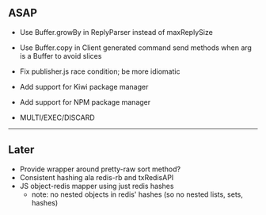 ## ASAP

- Use Buffer.growBy in ReplyParser instead of maxReplySize
- Use Buffer.copy in Client generated command send methods when arg is a Buffer to avoid slices
- Fix publisher.js race condition; be more idiomatic
- Add support for Kiwi package manager
- Add support for NPM package manager

- MULTI/EXEC/DISCARD

---

## Later 

- Provide wrapper around pretty-raw sort method?
- Consistent hashing ala redis-rb and txRedisAPI
- JS object-redis mapper using just redis hashes 
    - note: no nested objects in redis' hashes (so no nested lists, sets, hashes)
